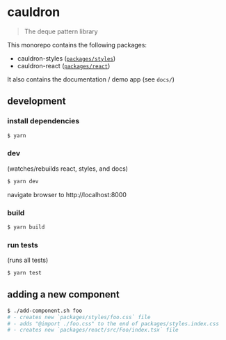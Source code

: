 # cauldron

> The deque pattern library

This monorepo contains the following packages:

- cauldron-styles ([`packages/styles`](packages/style/README.md))
- cauldron-react ([`packages/react`](packages/react/README.md))

It also contains the documentation / demo app (see `docs/`)

## development

### install dependencies

```sh
$ yarn
```

### dev

(watches/rebuilds react, styles, and docs)

```sh
$ yarn dev
```

navigate browser to http://localhost:8000

### build

```sh
$ yarn build
```

### run tests

(runs all tests)

```sh
$ yarn test
```

## adding a new component

```sh
$ ./add-component.sh foo
# - creates new `packages/styles/foo.css` file
# - adds "@import ./foo.css" to the end of packages/styles.index.css
# - creates new `packages/react/src/Foo/index.tsx` file
```
